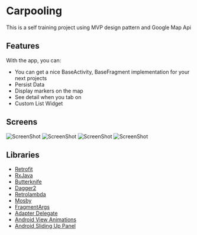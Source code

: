 # Carpooling
This is a self training project using MVP design pattern and Google Map Api

## Features

With the app, you can:
* You can get a nice BaseActivity, BaseFragment implementation for your next projects
* Persist Data
* Display markers on the map
* See detail when you tab on
* Custom List Widget


## Screens
![ScreenShot](http://i65.tinypic.com/np3odi.png)
![ScreenShot](http://i66.tinypic.com/28s7ehk.png)
![ScreenShot](http://i66.tinypic.com/30u8zcz.png)
![ScreenShot](http://i63.tinypic.com/rsc4g6.png)

## Libraries

* [Retrofit](http://square.github.io/retrofit/)
* [RxJava](https://github.com/ReactiveX/RxJava)
* [Butterknife](http://jakewharton.github.io/butterknife/)
* [Dagger2](https://google.github.io/dagger/)
* [Retrolambda](https://github.com/orfjackal/retrolambda)
* [Mosby](https://github.com/sockeqwe/mosby)
* [FragmentArgs](https://github.com/sockeqwe/fragmentargs)
* [Adapter Delegate](https://github.com/sockeqwe/AdapterDelegates)
* [Android View Animations](https://github.com/daimajia/)
* [Android Sliding Up Panel](https://github.com/umano/AndroidSlidingUpPanel)


